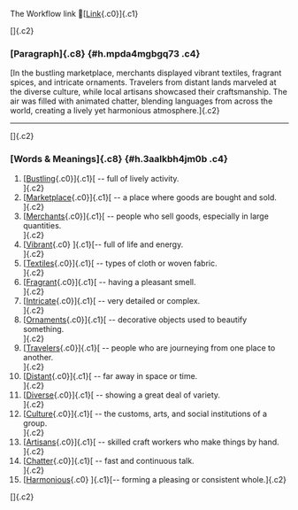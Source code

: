 The Workflow link
👏[[Link](https://www.google.com/url?q=http://www.google.com&sa=D&source=editors&ust=1756270160897412&usg=AOvVaw33i0YX2wDIuuZLDhAgQs6y){.c0}]{.c1}

[]{.c2}

### [Paragraph]{.c8} {#h.mpda4mgbgq73 .c4}

[In the bustling marketplace, merchants displayed vibrant textiles,
fragrant spices, and intricate ornaments. Travelers from distant lands
marveled at the diverse culture, while local artisans showcased their
craftsmanship. The air was filled with animated chatter, blending
languages from across the world, creating a lively yet harmonious
atmosphere.]{.c2}

------------------------------------------------------------------------

[]{.c2}

### [Words & Meanings]{.c8} {#h.3aalkbh4jm0b .c4}

1.  [[Bustling](https://www.google.com/url?q=http://www.google.com&sa=D&source=editors&ust=1756270160898749&usg=AOvVaw03LjGciaUK0brWZjEZi1t1){.c0}]{.c1}[ --
    full of lively activity.\
    ]{.c2}
2.  [[Marketplace](https://www.google.com/url?q=http://www.google.com&sa=D&source=editors&ust=1756270160899048&usg=AOvVaw3fAhy65vp14HJ2knRJIHSi){.c0}]{.c1}[ --
    a place where goods are bought and sold.\
    ]{.c2}
3.  [[Merchants](https://www.google.com/url?q=http://www.google.com&sa=D&source=editors&ust=1756270160899355&usg=AOvVaw1qLgl31xne2vJ0pHiQdWoT){.c0}]{.c1}[ --
    people who sell goods, especially in large quantities.\
    ]{.c2}
4.  [[Vibrant](https://www.google.com/url?q=http://www.google.com&sa=D&source=editors&ust=1756270160899629&usg=AOvVaw0u8ZQSawxMzeLv_LoYx-IX){.c0}
    ]{.c1}[-- full of life and energy.\
    ]{.c2}
5.  [[Textiles](https://www.google.com/url?q=http://www.google.com&sa=D&source=editors&ust=1756270160899827&usg=AOvVaw27TQVnf3W_lIxCGBJMy8O1){.c0}]{.c1}[ --
    types of cloth or woven fabric.\
    ]{.c2}
6.  [[Fragrant](https://www.google.com/url?q=http://www.google.com&sa=D&source=editors&ust=1756270160900029&usg=AOvVaw3fSj8CqrqDjNP7O6SophAj){.c0}]{.c1}[ --
    having a pleasant smell.\
    ]{.c2}
7.  [[Intricate](https://www.google.com/url?q=http://www.google.com&sa=D&source=editors&ust=1756270160900264&usg=AOvVaw0yB-K0WadcYKIvPcXdclZx){.c0}]{.c1}[ --
    very detailed or complex.\
    ]{.c2}
8.  [[Ornaments](https://www.google.com/url?q=http://www.google.com&sa=D&source=editors&ust=1756270160900465&usg=AOvVaw21TyzWCp96nFBm2KmRQVZJ){.c0}]{.c1}[ --
    decorative objects used to beautify something.\
    ]{.c2}
9.  [[Travelers](https://www.google.com/url?q=http://www.google.com&sa=D&source=editors&ust=1756270160900717&usg=AOvVaw35i6PdyU8DO4tGWGxETmNr){.c0}]{.c1}[ --
    people who are journeying from one place to another.\
    ]{.c2}
10. [[Distant](https://www.google.com/url?q=http://www.google.com&sa=D&source=editors&ust=1756270160901041&usg=AOvVaw0s0K96KjWkOO0jEQXu0pAc){.c0}]{.c1}[ --
    far away in space or time.\
    ]{.c2}
11. [[Diverse](https://www.google.com/url?q=http://www.google.com&sa=D&source=editors&ust=1756270160901284&usg=AOvVaw3fj2ReR2ybi_p7JtD4Me3m){.c0}]{.c1}[ --
    showing a great deal of variety.\
    ]{.c2}
12. [[Culture](https://www.google.com/url?q=http://www.google.com&sa=D&source=editors&ust=1756270160901535&usg=AOvVaw1nRs-PhF7ZuceJ8lK04obN){.c0}]{.c1}[ --
    the customs, arts, and social institutions of a group.\
    ]{.c2}
13. [[Artisans](https://www.google.com/url?q=http://www.google.com&sa=D&source=editors&ust=1756270160901990&usg=AOvVaw3i_93Z14QjlJ-D9sHNr18J){.c0}]{.c1}[ --
    skilled craft workers who make things by hand.\
    ]{.c2}
14. [[Chatter](https://www.google.com/url?q=http://www.google.com&sa=D&source=editors&ust=1756270160902281&usg=AOvVaw2EtqJTmQd7f9bEt1I4MQ5l){.c0}]{.c1}[ --
    fast and continuous talk.\
    ]{.c2}
15. [[Harmonious](https://www.google.com/url?q=http://www.google.com&sa=D&source=editors&ust=1756270160902480&usg=AOvVaw0hiLU8_4uYHPaE_QI747vA){.c0}
    ]{.c1}[-- forming a pleasing or consistent whole.]{.c2}

[]{.c2}
